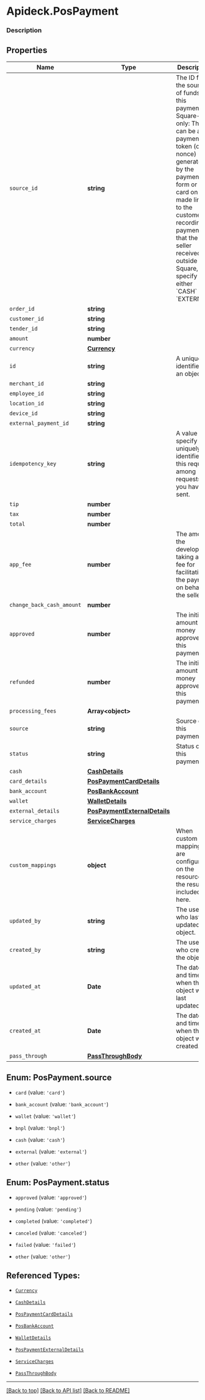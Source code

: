 # Apideck.PosPayment

### Description

## Properties
Name | Type | Description | Notes
------------ | ------------- | ------------- | -------------
`source_id` | **string** | The ID for the source of funds for this payment. Square-only: This can be a payment token (card nonce) generated by the payment form or a card on file made linked to the customer. if recording a payment that the seller received outside of Square, specify either &#x60;CASH&#x60; or &#x60;EXTERNAL&#x60;. | 
`order_id` | **string** |  | 
`customer_id` | **string** |  | 
`tender_id` | **string** |  | 
`amount` | **number** |  | 
`currency` | [**Currency**](Currency.md) |  | 
`id` | **string** | A unique identifier for an object. | [optional] 
`merchant_id` | **string** |  | [optional] 
`employee_id` | **string** |  | [optional] 
`location_id` | **string** |  | [optional] 
`device_id` | **string** |  | [optional] 
`external_payment_id` | **string** |  | [optional] 
`idempotency_key` | **string** | A value you specify that uniquely identifies this request among requests you have sent. | [optional] 
`tip` | **number** |  | [optional] 
`tax` | **number** |  | [optional] 
`total` | **number** |  | [optional] 
`app_fee` | **number** | The amount the developer is taking as a fee for facilitating the payment on behalf of the seller. | [optional] 
`change_back_cash_amount` | **number** |  | [optional] 
`approved` | **number** | The initial amount of money approved for this payment. | [optional] 
`refunded` | **number** | The initial amount of money approved for this payment. | [optional] 
`processing_fees` | **Array&lt;object&gt;** |  | [optional] 
`source` | **string** | Source of this payment. | [optional] 
`status` | **string** | Status of this payment. | [optional] 
`cash` | [**CashDetails**](CashDetails.md) |  | [optional] 
`card_details` | [**PosPaymentCardDetails**](PosPaymentCardDetails.md) |  | [optional] 
`bank_account` | [**PosBankAccount**](PosBankAccount.md) |  | [optional] 
`wallet` | [**WalletDetails**](WalletDetails.md) |  | [optional] 
`external_details` | [**PosPaymentExternalDetails**](PosPaymentExternalDetails.md) |  | [optional] 
`service_charges` | [**ServiceCharges**](ServiceCharges.md) |  | [optional] 
`custom_mappings` | **object** | When custom mappings are configured on the resource, the result is included here. | [optional] 
`updated_by` | **string** | The user who last updated the object. | [optional] 
`created_by` | **string** | The user who created the object. | [optional] 
`updated_at` | **Date** | The date and time when the object was last updated. | [optional] 
`created_at` | **Date** | The date and time when the object was created. | [optional] 
`pass_through` | [**PassThroughBody**](PassThroughBody.md) |  | [optional] 





<a name="PosPaymentSource"></a>
## Enum: PosPayment.source


* `card` (value: `'card'`)

* `bank_account` (value: `'bank_account'`)

* `wallet` (value: `'wallet'`)

* `bnpl` (value: `'bnpl'`)

* `cash` (value: `'cash'`)

* `external` (value: `'external'`)

* `other` (value: `'other'`)




<a name="PosPaymentStatus"></a>
## Enum: PosPayment.status


* `approved` (value: `'approved'`)

* `pending` (value: `'pending'`)

* `completed` (value: `'completed'`)

* `canceled` (value: `'canceled'`)

* `failed` (value: `'failed'`)

* `other` (value: `'other'`)




## Referenced Types:





* [`Currency`](Currency.md)

















* [`CashDetails`](CashDetails.md)
* [`PosPaymentCardDetails`](PosPaymentCardDetails.md)
* [`PosBankAccount`](PosBankAccount.md)
* [`WalletDetails`](WalletDetails.md)
* [`PosPaymentExternalDetails`](PosPaymentExternalDetails.md)
* [`ServiceCharges`](ServiceCharges.md)





* [`PassThroughBody`](PassThroughBody.md)

---

[[Back to top]](#) [[Back to API list]](../../../../README.md#documentation-for-api-endpoints) [[Back to README]](../../../../README.md)


